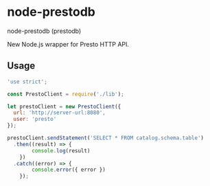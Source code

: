 # node-prestodb

node-prestodb (prestodb)

New Node.js wrapper for Presto HTTP API.

## Usage

```js
'use strict';

const PrestoClient = require('./lib');

let prestoClient = new PrestoClient({
  url: 'http://server-url:8080',
  user: 'presto'
});

prestoClient.sendStatement('SELECT * FROM catalog.schema.table')
  .then((result) => {
		console.log(result)
	})
  .catch((error) => {
		console.error({ error })
	});

```
